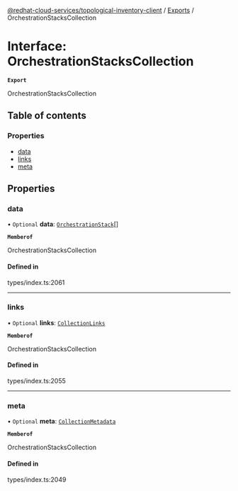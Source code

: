[@redhat-cloud-services/topological-inventory-client](../README.md) / [Exports](../modules.md) / OrchestrationStacksCollection

# Interface: OrchestrationStacksCollection

**`Export`**

OrchestrationStacksCollection

## Table of contents

### Properties

- [data](OrchestrationStacksCollection.md#data)
- [links](OrchestrationStacksCollection.md#links)
- [meta](OrchestrationStacksCollection.md#meta)

## Properties

### data

• `Optional` **data**: [`OrchestrationStack`](OrchestrationStack.md)[]

**`Memberof`**

OrchestrationStacksCollection

#### Defined in

types/index.ts:2061

___

### links

• `Optional` **links**: [`CollectionLinks`](CollectionLinks.md)

**`Memberof`**

OrchestrationStacksCollection

#### Defined in

types/index.ts:2055

___

### meta

• `Optional` **meta**: [`CollectionMetadata`](CollectionMetadata.md)

**`Memberof`**

OrchestrationStacksCollection

#### Defined in

types/index.ts:2049
